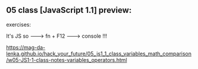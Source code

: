 ## 05 class [JavaScript 1.1] preview:

exercises:

It's JS so ---> fn + F12 ---> console !!!

https://mag-da-lenka.github.io/hack_your_future/05_js1_1_class_variables_math_comparison/w05-JS1-1-class-notes-variables_operators.html